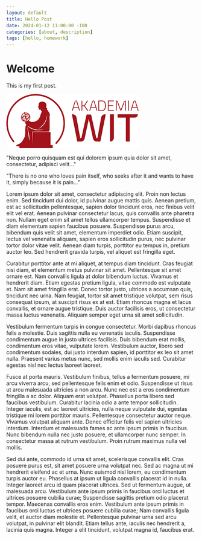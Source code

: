 ```yaml
---
layout: default
title: Hello Post
date: 2024-01-12 11:00:00 -100
categories: [about, description]
tags: [hello, homework]
---
```


# Welcome

This is my first post.

![wit](/assets/img/wit_image.png)

"Neque porro quisquam est qui dolorem ipsum quia dolor sit amet, consectetur, adipisci velit..."

"There is no one who loves pain itself, who seeks after it and wants to have it, simply because it is pain..."

Lorem ipsum dolor sit amet, consectetur adipiscing elit. Proin non lectus enim. Sed tincidunt dui dolor, id pulvinar augue mattis quis. Aenean pretium, est ac sollicitudin pellentesque, sapien dolor tincidunt eros, nec finibus velit elit vel erat. Aenean pulvinar consectetur lacus, quis convallis ante pharetra non. Nullam eget enim sit amet tellus ullamcorper tempus. Suspendisse et diam elementum sapien faucibus posuere. Suspendisse purus arcu, bibendum quis velit sit amet, elementum imperdiet odio. Etiam suscipit, lectus vel venenatis aliquam, sapien eros sollicitudin purus, nec pulvinar tortor dolor vitae velit. Aenean diam turpis, porttitor eu tempus in, pretium auctor leo. Sed hendrerit gravida turpis, vel aliquet est fringilla eget.

Curabitur porttitor ante at mi aliquet, at tempus diam tincidunt. Cras feugiat nisi diam, et elementum metus pulvinar sit amet. Pellentesque sit amet ornare est. Nam convallis ligula at dolor bibendum luctus. Vivamus et hendrerit diam. Etiam egestas pretium ligula, vitae commodo est vulputate et. Nam sit amet fringilla erat. Donec tortor justo, ultrices a accumsan quis, tincidunt nec urna. Nam feugiat, tortor sit amet tristique volutpat, sem risus consequat ipsum, at suscipit risus ex at est. Etiam rhoncus magna et lacus convallis, et ornare augue tristique. Duis auctor facilisis eros, ut consectetur massa luctus venenatis. Aliquam semper eget urna sit amet sollicitudin.

Vestibulum fermentum turpis in congue consectetur. Morbi dapibus rhoncus felis a molestie. Duis sagittis nulla eu venenatis iaculis. Suspendisse condimentum augue in justo ultrices facilisis. Duis bibendum erat mollis, condimentum eros vitae, vulputate lorem. Vestibulum auctor, libero sed condimentum sodales, dui justo interdum sapien, id porttitor ex leo sit amet nulla. Praesent varius metus nunc, sed mollis enim iaculis sed. Curabitur egestas nisl nec lectus laoreet laoreet.

Fusce at porta mauris. Vestibulum finibus, tellus a fermentum posuere, mi arcu viverra arcu, sed pellentesque felis enim et odio. Suspendisse ut risus ut arcu malesuada ultricies a non arcu. Nunc nec est a eros condimentum fringilla a ac dolor. Aliquam erat volutpat. Phasellus porta libero sed faucibus vestibulum. Curabitur lacinia odio a ante tempor sollicitudin. Integer iaculis, est ac laoreet ultricies, nulla neque vulputate dui, egestas tristique mi lorem porttitor mauris. Pellentesque consectetur auctor neque. Vivamus volutpat aliquam ante. Donec efficitur felis vel sapien ultricies interdum. Interdum et malesuada fames ac ante ipsum primis in faucibus. Nunc bibendum nulla nec justo posuere, et ullamcorper nunc semper. In consectetur massa at rutrum vestibulum. Proin rutrum maximus nulla vel mollis.

Sed dui ante, commodo id urna sit amet, scelerisque convallis elit. Cras posuere purus est, sit amet posuere urna volutpat nec. Sed ac magna ut mi hendrerit eleifend ac et urna. Nunc euismod nisl lorem, eu condimentum turpis auctor eu. Phasellus at ipsum ut ligula convallis placerat id in nulla. Integer laoreet arcu id quam placerat ultrices. Sed ut fermentum augue, ut malesuada arcu. Vestibulum ante ipsum primis in faucibus orci luctus et ultrices posuere cubilia curae; Suspendisse sagittis pretium odio placerat tempor. Maecenas convallis eros enim. Vestibulum ante ipsum primis in faucibus orci luctus et ultrices posuere cubilia curae; Nam convallis ligula velit, et auctor diam molestie et. Pellentesque pulvinar urna sed arcu volutpat, in pulvinar elit blandit. Etiam tellus ante, iaculis nec hendrerit a, lacinia quis magna. Integer a elit tincidunt, volutpat magna id, faucibus erat.